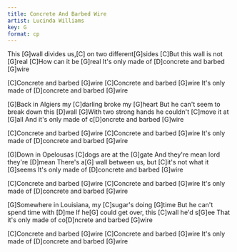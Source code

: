 ```yaml
---
title: Concrete And Barbed Wire
artist: Lucinda Williams
key: G
format: cp
---
```


This [G]wall divides us,[C] on two different[G]sides
[C]But this wall is not [G]real
[C]How can it be [G]real
It's only made of [D]concrete and barbed [G]wire

[C]Concrete and barbed [G]wire
[C]Concrete and barbed [G]wire
It's only made of [D]concrete and barbed [G]wire

[G]Back in Algiers my [C]darling broke my [G]heart
But he can't seem to break down this [D]wall
[G]With two strong hands he couldn't [C]move it at [G]all
And it's only made of c[D]oncrete and barbed [G]wire

[C]Concrete and barbed [G]wire
[C]Concrete and barbed [G]wire
It's only made of [D]concrete and barbed [G]wire

[G]Down in Opelousas [C]dogs are at the [G]gate
And they're mean lord they're [D]mean
There's a[G] wall between us, but [C]it's not what it [G]seems
It's only made of [D]concrete and barbed [G]wire

[C]Concrete and barbed [G]wire
[C]Concrete and barbed [G]wire
It's only made of [D]concrete and barbed [G]wire

[G]Somewhere in Louisiana, my [C]sugar's doing [G]time
But he can't spend time with [D]me
If he[G] could get over, this [C]wall he'd s[G]ee
That it's only made of co[D]ncrete and barbed [G]wire

[C]Concrete and barbed [G]wire
[C]Concrete and barbed [G]wire
It's only made of [D]concrete and barbed [G]wire
